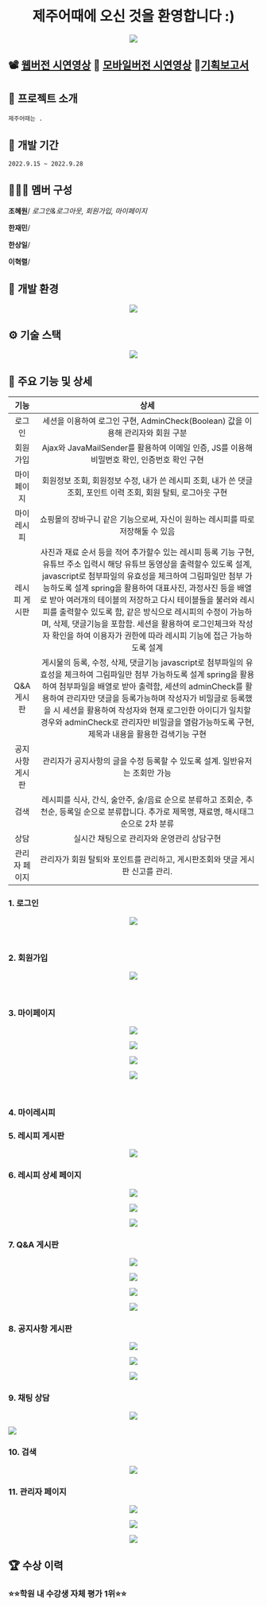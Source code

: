 <h1 align="center">제주어때에 오신 것을 환영합니다 :)</h1>

<p align="center">
  <img src="./Readme_assets/main.PNG">
<p>

## :film_projector: [웹버전 시연영상](https://youtu.be/21dfU2m0mz4) :iphone: [모바일버전 시연영상](https://youtu.be/ek9YBXw9iXo) :loudspeaker:[기획보고서](https://drive.google.com/file/d/1tgI4TGPzVjk94w7uZH6swSkuV7SN0593/view?usp=sharing)



## :convenience_store: 프로젝트 소개
```
제주어때는 .
```


## 📅 개발 기간
```
2022.9.15 ~ 2022.9.28
```


## 🧑‍🤝‍🧑 멤버 구성
**조혜원**/ _로그인&로그아웃, 회원가입, 마이페이지_

**한재민**/

**한상일**/ 

**이혁렬**/ 




## 🧰 개발 환경
<p align="center">
  <img src="./Readme_assets/environment.png">
<p>


## ⚙️ 기술 스택
<p align="center">
  <img src="./Readme_assets/tech_stack.png">
<p>


## 🔨 주요 기능 및 상세

|기능|상세|
|:--:|:--:|
|로그인|세션을 이용하여 로그인 구현, AdminCheck(Boolean) 값을 이용해 관리자와 회원 구분|
|회원가입|Ajax와 JavaMailSender를 활용하여 이메일 인증, JS를 이용해 비밀번호 확인, 인증번호 확인 구현 |
|마이페이지|회원정보 조회, 회원정보 수정, 내가 쓴 레시피 조회, 내가 쓴 댓글 조회, 포인트 이력 조회, 회원 탈퇴, 로그아웃 구현 |
|마이레시피|쇼핑몰의 장바구니 같은 기능으로써, 자신이 원하는 레시피를 따로 저장해둘 수 있음|
|레시피 게시판| 사진과 재료 순서 등을 적어 추가할수 있는 레시피 등록 기능 구현, 유튜브 주소 입력시 해당 유튜브 동영상을 출력할수 있도록 설계, javascript로 첨부파일의 유효성을 체크하여 그림파일만 첨부 가능하도록 설계 spring을 활용하여 대표사진, 과정사진 등을 배열로 받아 여러개의 테이블의 저장하고 다시 테이블들을 불러와 레시피를 출력할수 있도록 함, 같은 방식으로 레시피의 수정이 가능하며, 삭제, 댓글기능을 포함함. 세션을 활용하여 로그인체크와 작성자 확인을 하여 이용자가 권한에 따라 레시피 기능에 접근 가능하도록 설계|
|Q&A 게시판| 게시물의 등록, 수정, 삭제, 댓글기능 javascript로 첨부파일의 유효성을 체크하여 그림파일만 첨부 가능하도록 설계 spring을 활용하여 첨부파일을 배열로 받아 출력함, 세션의  adminCheck를 활용하여 관리자만 댓글을 등록가능하며 작성자가 비밀글로 등록했을 시 세션을 활용하여 작성자와 현재 로그인한 아이디가 일치할 경우와 adminCheck로 관리자만 비밀글을 열람가능하도록 구현, 제목과 내용을 활용한 검색기능 구현|
|공지사항 게시판| 관리자가 공지사항의 글을 수정 등록할 수 있도록 설계. 일반유저는 조회만 가능
|검색|레시피를 식사, 간식, 술안주, 술/음료 순으로 분류하고 조회순, 추천순, 등록일 순으로 분류합니다. 추가로 제목명, 재료명, 해시태그순으로 2차 분류|
|상담|실시간 채팅으로 관리자와 운영관리 상담구현|
|관리자 페이지| 관리자가 회원 탈퇴와 포인트를 관리하고, 게시판조회와 댓글 게시판 신고를 관리.

### 1. 로그인
<p align="center">
  <img src="./Readme_assets/login.PNG">
<p>
<br>

### 2. 회원가입
<p align="center">
  <img src="./Readme_assets/register.PNG">
<p>
<br>

### 3. 마이페이지
<p align="center">
  <img src="./Readme_assets/mypage1.PNG">
<p>

<p align="center">
  <img src="./Readme_assets/mypage2.PNG">
<p>

<p align="center">
  <img src="./Readme_assets/mypage3.PNG">
<p>

<p align="center">
  <img src="./Readme_assets/mypage4.PNG">
<p>
<br>

### 4. 마이레시피

### 5. 레시피 게시판
<p align="center">
<img src="./Readme_assets/recipe_list_1.png">
</p>

### 6. 레시피 상세 페이지
<p align="center">
<img src="./Readme_assets/recipe_dtail_1.png">
</p>

<p align="center">
<img src="./Readme_assets/recipe_modify_1.png">
</p>

<p align="center">
<img src="./Readme_assets/recipe_write_1.png">
</p>


### 7. Q&A 게시판
<p align="center">
<img src="./Readme_assets/qna_list.png">
</p>

<p align="center">
<img src="./Readme_assets/qna_search.png">
</p>

<p align="center">
<img src="./Readme_assets/qna_dtail.png">
</p>

<p align="center">
<img src="./Readme_assets/qna_write.png">
</p>

### 8. 공지사항 게시판

<p align="center">
<img src="./Readme_assets/notice_1.png">
</p>

<p align="center">
<img src="./Readme_assets/notice_2.png">
</p>

<p align="center">
<img src="./Readme_assets/notice_3.png">
</p>

### 9. 채팅 상담
<p align="center">
<img src="https://user-images.githubusercontent.com/109611438/193573724-af74d886-ac1d-4a49-8762-7a397c5aaf18.JPG"/>
</p>
<p>
<img src="https://user-images.githubusercontent.com/109611438/193573728-7c788814-80ae-4316-83a3-34f21b8c7c98.jpg"/>
</p>

### 10. 검색
<p align="center">
<img src="https://user-images.githubusercontent.com/109611438/193573734-3a6133de-0c72-4373-a794-6c60fb999565.JPG"/>
</p>

### 11. 관리자 페이지
<p align="center">
<img src="./Readme_assets/admin_police.png"/>
</p>

<p align="center">
<img src="./Readme_assets/admin_member.png"/>
</p>

<p align="center">
<img src="./Readme_assets/admin_board.png"/>
</p>

## 🏆 수상 이력
### :star::star:학원 내 수강생 자체 평가 1위:star::star:




















<!--Readme 참고 사이트-->
<!--https://github.com/n0hack/readme-template/blob/main/README.md-->
<!--https://github.com/n0hack/readme-template-->
